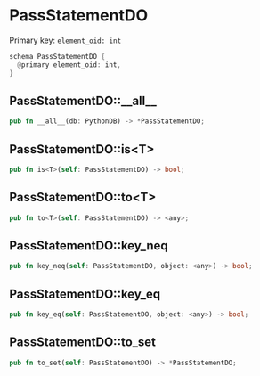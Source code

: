 # PassStatementDO

Primary key: `element_oid: int`

```rust
schema PassStatementDO {
  @primary element_oid: int,
}
```
## PassStatementDO::\_\_all\_\_

```rust
pub fn __all__(db: PythonDB) -> *PassStatementDO;
```
## PassStatementDO::is\<T\>

```rust
pub fn is<T>(self: PassStatementDO) -> bool;
```
## PassStatementDO::to\<T\>

```rust
pub fn to<T>(self: PassStatementDO) -> <any>;
```
## PassStatementDO::key\_neq

```rust
pub fn key_neq(self: PassStatementDO, object: <any>) -> bool;
```
## PassStatementDO::key\_eq

```rust
pub fn key_eq(self: PassStatementDO, object: <any>) -> bool;
```
## PassStatementDO::to\_set

```rust
pub fn to_set(self: PassStatementDO) -> *PassStatementDO;
```
